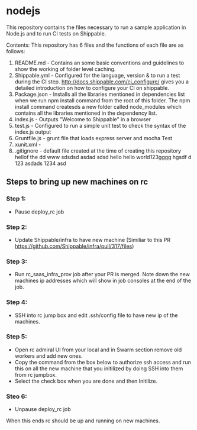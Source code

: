 # nodejs
This repository contains the files necessary to run a sample application in Node.js and to run CI tests on Shippable.


Contents:
This repository has 6 files and the functions of each file are as follows:

1. README.md - Contains an some basic conventions and guidelines to show the working of folder level caching.
2. Shippable.yml - Configured for the language, version & to run a test during the CI step. http://docs.shippable.com/ci_configure/ gives you a detailed introduction on how to configure your CI on shippable.
3. Package.json - Installs all the libraries mentioned in dependencies list when we run npm install command from the root of this folder. The npm install command createsds a new folder called node_modules which contains all the libraries mentioned in the dependency list.
4. index.js - Outputs "Welcome to Shippable" in a browser
5. test.js - Configured to run a simple unit test to check the syntax of the index.js output
6. Gruntfile.js - grunt file that loads express server and mocha Test
7. xunit.xml - 
8. .gitignore - default file created at the time of creating this repository
hellof the
dd
www
sdsdsd
asdad
sdsd
hello
hello world123gggg
hgsdf
d
123
asdads
1234
asd


## Steps to bring up new machines on rc

### Step 1:
- Pause deploy_rc job

### Step 2: 
- Update Shippable/infra to have new machine (Similiar to this PR https://github.com/Shippable/infra/pull/317/files)

### Step 3:
- Run rc_saas_infra_prov job after your PR is merged. Note down the new machines ip addresses which will show in job consoles at the end of the job.

### Step 4:
- SSH into rc jump box and edit .ssh/config file to have new ip of the machines.

### Step 5:
- Open rc admiral UI from your local and in Swarm section remove old workers and add new ones.
- Copy the command from the box below to authorize ssh access and run this on all the new machine that you initilized by doing SSH into them from rc jumpbox.
- Select the check box when you are done and then Initilize.

### Steo 6:
- Unpause deploy_rc job

When this ends rc should be up and running on new machines.


